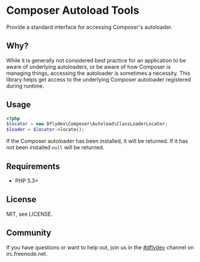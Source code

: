 Composer Autoload Tools
=======================

Provide a standard interface for accessing Composer's autoloader.


Why?
----

While it is generally not considered best practice for an application
to be aware of underlying autoloaders, or be aware of how Composer
is managing things, accessing the autoloader is sometimes a
necessity. This library helps get access to the underlying Composer
autoloader registered during runtime.


Usage
-----

```php
<?php
$locator = new Dflydev\Composer\Autoload\ClassLoaderLocator;
$loader = $locator->locate();
```

If the Composer autoloader has been installed, it will be returned.
If it has not been installed `null` will be returned.


Requirements
------------

 * PHP 5.3+


License
-------

MIT, see LICENSE.


Community
---------

If you have questions or want to help out, join us in the
[#dflydev](irc://irc.freenode.net/#dflydev) channel on irc.freenode.net.
